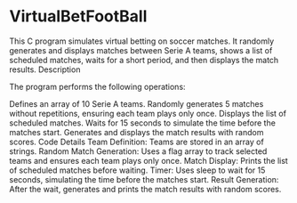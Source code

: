 # VirtualBetFootBall
This C program simulates virtual betting on soccer matches. It randomly generates and displays matches between Serie A teams, shows a list of scheduled matches, waits for a short period, and then displays the match results.
Description

The program performs the following operations:

Defines an array of 10 Serie A teams.
Randomly generates 5 matches without repetitions, ensuring each team plays only once.
Displays the list of scheduled matches.
Waits for 15 seconds to simulate the time before the matches start.
Generates and displays the match results with random scores.
Code Details
Team Definition: Teams are stored in an array of strings.
Random Match Generation: Uses a flag array to track selected teams and ensures each team plays only once.
Match Display: Prints the list of scheduled matches before waiting.
Timer: Uses sleep to wait for 15 seconds, simulating the time before the matches start.
Result Generation: After the wait, generates and prints the match results with random scores.
